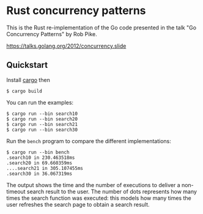 # Rust concurrency patterns

This is the Rust re-implementation of the Go code presented in the talk "Go
Concurrency Patterns" by Rob Pike.

https://talks.golang.org/2012/concurrency.slide

## Quickstart

Install [cargo](https://doc.rust-lang.org/cargo/getting-started/installation.html) then

    $ cargo build

You can run the examples:

    $ cargo run --bin search10
    $ cargo run --bin search20
    $ cargo run --bin search21
    $ cargo run --bin search30

Run the `bench` program to compare the different implementations:

    $ cargo run --bin bench
    .search10 in 230.463518ms
    .search20 in 69.660359ms
    ....search21 in 305.107455ms
    .search30 in 36.067319ms

The output shows the time and the number of executions to deliver a non-timeout
search result to the user.  The number of dots represents how many times the
search function was executed: this models how many times the user refreshes the
search page to obtain a search result.
